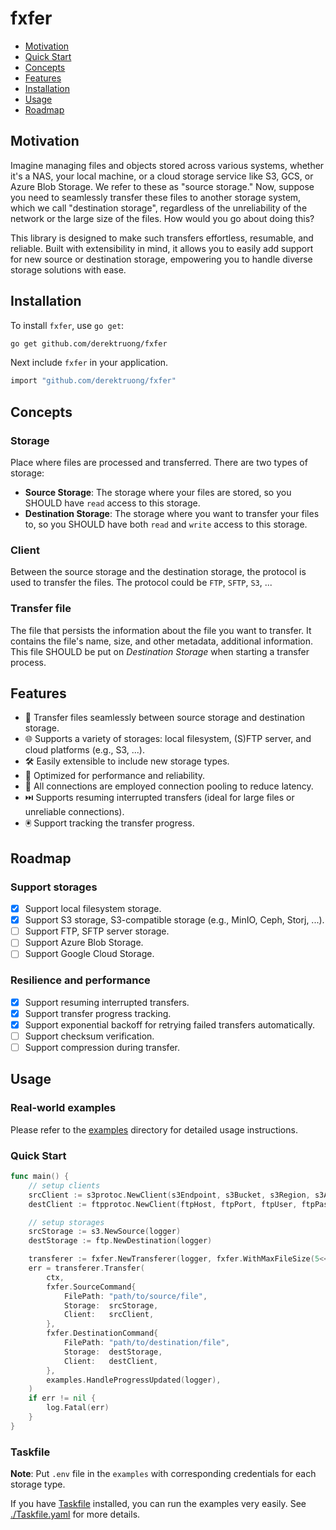# fxfer

- [Motivation](#motivation)
- [Quick Start](#quick-start)
- [Concepts](#concepts)
- [Features](#features)
- [Installation](#installation)
- [Usage](#usage)
- [Roadmap](#roadmap)

## Motivation

Imagine managing files and objects stored across various systems, whether it's a NAS, your local machine, or a cloud
storage service like S3, GCS, or Azure Blob Storage. We refer to these as "source storage." Now, suppose you need to
seamlessly transfer these files to another storage system, which we call "destination storage", regardless of the
unreliability of the network or the large size of the files. How would you go about doing this?

This library is designed to make such transfers effortless, resumable, and reliable. Built with extensibility in
mind, it allows you to easily add support for new source or destination storage, empowering you to handle diverse
storage solutions with ease.

## Installation

To install `fxfer`, use `go get`:

```bash
go get github.com/derektruong/fxfer
```

Next include `fxfer` in your application.

```bash
import "github.com/derektruong/fxfer"
```

## Concepts

### Storage

Place where files are processed and transferred. There are two types of storage:

- **Source Storage**: The storage where your files are stored, so you SHOULD have `read` access to this storage.
- **Destination Storage**: The storage where you want to transfer your files to, so you SHOULD have both `read` and
    `write` access to this storage.

### Client

Between the source storage and the destination storage, the protocol is used to transfer the files. The protocol
could be `FTP`, `SFTP`, `S3`, ...

### Transfer file

The file that persists the information about the file you want to transfer. It contains the file's name, size, and other
metadata, additional information. This file SHOULD be put on _Destination Storage_ when starting a transfer process.

## Features

- 📂 Transfer files seamlessly between source storage and destination storage.
- 🌐 Supports a variety of storages: local filesystem, (S)FTP server, and cloud platforms (e.g., S3, ...).
- 🛠️ Easily extensible to include new storage types.
- 🚀 Optimized for performance and reliability.
- 📶 All connections are employed connection pooling to reduce latency.
- ⏭️ Supports resuming interrupted transfers (ideal for large files or unreliable connections).
- 🖲️ Support tracking the transfer progress.

## Roadmap

### Support storages

- [x] Support local filesystem storage.
- [x] Support S3 storage, S3-compatible storage (e.g., MinIO, Ceph, Storj, ...).
- [ ] Support FTP, SFTP server storage.
- [ ] Support Azure Blob Storage.
- [ ] Support Google Cloud Storage.

### Resilience and performance

- [x] Support resuming interrupted transfers.
- [x] Support transfer progress tracking.
- [x] Support exponential backoff for retrying failed transfers automatically.
- [ ] Support checksum verification.
- [ ] Support compression during transfer.

## Usage

### Real-world examples

Please refer to the [examples](./examples) directory for detailed usage instructions.

### Quick Start

```go
func main() {
	// setup clients
	srcClient := s3protoc.NewClient(s3Endpoint, s3Bucket, s3Region, s3AccessKey, s3SecretKey)
	destClient := ftpprotoc.NewClient(ftpHost, ftpPort, ftpUser, ftpPassword)

	// setup storages
	srcStorage := s3.NewSource(logger)
	destStorage := ftp.NewDestination(logger)

	transferer := fxfer.NewTransferer(logger, fxfer.WithMaxFileSize(5<<40)) // 5TB
	err = transferer.Transfer(
		ctx,
		fxfer.SourceCommand{
			FilePath: "path/to/source/file",
			Storage:  srcStorage,
			Client:   srcClient,
		},
		fxfer.DestinationCommand{
			FilePath: "path/to/destination/file",
			Storage:  destStorage,
			Client:   destClient,
		},
		examples.HandleProgressUpdated(logger),
	)
	if err != nil {
		log.Fatal(err)
	}
}
```

### Taskfile

**Note**: Put `.env` file in the `examples` with corresponding credentials for each
storage type.

If you have [Taskfile](https://taskfile.dev) installed, you can run the examples very easily.
See [./Taskfile.yaml](./Taskfile.yaml) for more details.
